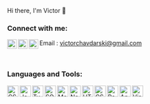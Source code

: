 Hi there, I'm Victor  👋

### Connect with me:


[<img align="left" width="22px" src="https://cdn.jsdelivr.net/npm/simple-icons@v3/icons/instagram.svg" />][instagram]
[<img align="left" width="22px" src="https://cdn.jsdelivr.net/npm/simple-icons@v3/icons/linkedin.svg" />][linkedin]
Email
<img align="left" width="22px" src="https://cdn.jsdelivr.net/npm/simple-icons@v3/icons/gmail.svg"> : victorchavdarski@gmail.com

<br />

### Languages and Tools:

<img align="left" alt="CSharp" width="26px" src="https://cdn.jsdelivr.net/npm/simple-icons@v3/icons/csharp.svg" />
<img align="left" alt="JavaScript" width="26px" src="https://cdn.jsdelivr.net/npm/simple-icons@3.13.0/icons/javascript.svg" />
<img align="left" alt="TypeScript" width="26px" src="https://cdn.jsdelivr.net/npm/simple-icons@4.13.0/icons/typescript.svg" />
<img align="left" alt="SQLServer" width="26px" src="https://cdn.jsdelivr.net/npm/simple-icons@3.13.0/icons/microsoftsqlserver.svg" />
<img align="left" alt="MongoDB" width="26px" src="https://cdn.jsdelivr.net/npm/simple-icons@3.13.0/icons/mongodb.svg" />
<img align="left" alt="Node.js" width="26px" src="https://cdn.jsdelivr.net/npm/simple-icons@3.13.0/icons/node-dot-js.svg" />
<img align="left" alt="HTML5" width="26px" src="https://cdn.jsdelivr.net/npm/simple-icons@3.13.0/icons/html5.svg" />
<img align="left" alt="CSS3" width="26px" src="https://cdn.jsdelivr.net/npm/simple-icons@3.13.0/icons/css3.svg" />
<img align="left" alt="React" width="26px" src="https://cdn.jsdelivr.net/npm/simple-icons@3.13.0/icons/react.svg" />
<img align="left" alt="Angular" width="26px" src="https://cdn.jsdelivr.net/npm/simple-icons@3.13.0/icons/angularjs.svg" />
<img align="left" alt="Visual Studio" width="26px" src="https://cdn.jsdelivr.net/npm/simple-icons@3.13.0/icons/visualstudio.svg" />
<img align="left" alt="Git" width="26px" src="https://cdn.jsdelivr.net/npm/simple-icons@3.13.0/icons/git.svg />

<br />


[instagram]: https://instagram.com/kingvicho
[linkedin]: https://linkedin.com/in/victor-chavdarski-7004351b4

